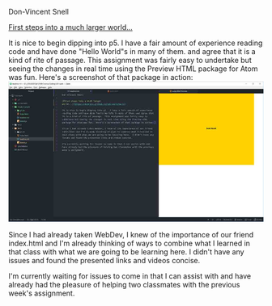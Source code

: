 Don-Vincent Snell

[First steps into a much larger world...](https://dvsnell.github.io/120-work/hw-3/)

It is nice to begin dipping into p5.  I have a fair amount of experience reading code and have done "Hello World"s in many of them. and agree that it is a kind of rite of passage.  This assignment was fairly easy to undertake but seeing the changes in real time using the Preview HTML package for Atom was fun.  Here's a screenshot of that package in action: ![Preview in Action](./images/htmlpreview.jpg)

Since I had already taken WebDev, I knew of the importance of our friend index.html and I'm already thinking of ways to combine what I learned in that class with what we are going to be learning here.  I didn't have any issues and found the presented links and videos concise.

I'm currently waiting for issues to come in that I can assist with and have already had the pleasure of helping two classmates with the previous week's assignment. 
